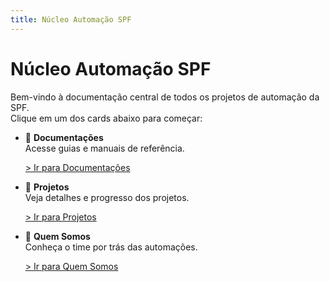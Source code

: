 ```yaml
---
title: Núcleo Automação SPF
---
```


# Núcleo Automação SPF

Bem-vindo à documentação central de todos os projetos de automação da SPF.  
Clique em um dos cards abaixo para começar:

<div class="grid cards" markdown>

- 📄 **Documentações**  
  Acesse guias e manuais de referência.  

  [> Ir para Documentações](documentacoes_index.md)

- 📁 **Projetos**  
  Veja detalhes e progresso dos projetos.  

  [> Ir para Projetos](projetos_index.md)

- 👥 **Quem Somos**  
  Conheça o time por trás das automações.  

  [> Ir para Quem Somos](quem_somos.md)

</div>
